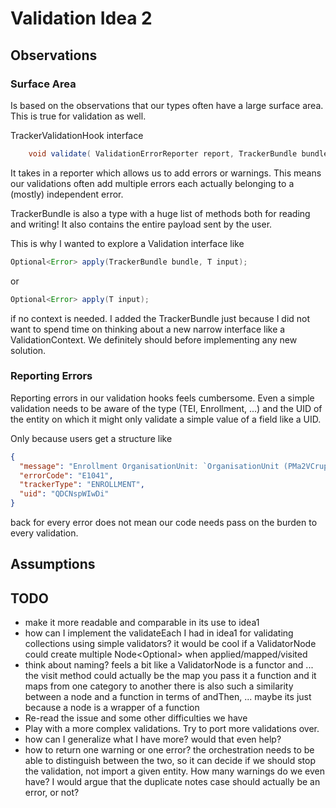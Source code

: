 # Validation Idea 2

## Observations

### Surface Area

Is based on the observations that our types often have a large surface area. This is true for validation as well.

TrackerValidationHook interface

```java
    void validate( ValidationErrorReporter report, TrackerBundle bundle );
```

It takes in a reporter which allows us to add errors or warnings. This means our validations often add multiple errors
each actually belonging to a (mostly) independent error.

TrackerBundle is also a type with a huge list of methods both for reading and writing! It also contains the entire
payload sent by the user.

This is why I wanted to explore a Validation interface like

```java
Optional<Error> apply(TrackerBundle bundle, T input);
```

or

```java
Optional<Error> apply(T input);
```

if no context is needed. I added the TrackerBundle just because I did not want to spend time on thinking about a new
narrow interface like a ValidationContext. We definitely should before implementing any new solution.

### Reporting Errors

Reporting errors in our validation hooks feels cumbersome. Even a simple validation needs to be aware of the type (TEI,
Enrollment, ...) and the UID of the entity on which it might only validate a simple value of a field like a UID.

Only because users get a structure like

```json
{
  "message": "Enrollment OrganisationUnit: `OrganisationUnit (PMa2VCrupOd)`, and Program: `Program (kla3mAPgvCH)`, dont match.",
  "errorCode": "E1041",
  "trackerType": "ENROLLMENT",
  "uid": "QDCNspWIwDi"
}
```

back for every error does not mean our code needs pass on the burden to every validation.

## Assumptions

## TODO

* make it more readable and comparable in its use to idea1
* how can I implement the validateEach I had in idea1 for validating collections using simple validators?
  it would be cool if a ValidatorNode could create multiple Node<Optional<Error>> when applied/mapped/visited
* think about naming? feels a bit like a ValidatorNode is a functor and ... the visit method could actually be the map
  you pass it a function and it maps from one category to another
  there is also such a similarity between a node and a function in terms of andThen, ... maybe its just because a node
  is a wrapper of a function
* Re-read the issue and some other difficulties we have
* Play with a more complex validations. Try to port more validations over.
* how can I generalize what I have more? would that even help?
* how to return one warning or one error? the orchestration needs to be able to distinguish between the two, so it can
  decide if we should stop the validation, not import a given entity. How many warnings do we even have? I would argue that
  the duplicate notes case should actually be an error, or not?
